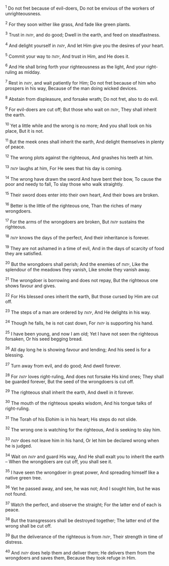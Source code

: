 <sup>1</sup> Do not fret because of evil-doers, Do not be envious of the workers of unrighteousness.

<sup>2</sup> For they soon wither like grass, And fade like green plants.

<sup>3</sup> Trust in יהוה, and do good; Dwell in the earth, and feed on steadfastness.

<sup>4</sup> And delight yourself in יהוה, And let Him give you the desires of your heart.

<sup>5</sup> Commit your way to יהוה, And trust in Him, and He does it.

<sup>6</sup> And He shall bring forth your righteousness as the light, And your right-ruling as midday.

<sup>7</sup> Rest in יהוה, and wait patiently for Him; Do not fret because of him who prospers in his way, Because of the man doing wicked devices.

<sup>8</sup> Abstain from displeasure, and forsake wrath; Do not fret, also to do evil.

<sup>9</sup> For evil-doers are cut off; But those who wait on יהוה, They shall inherit the earth.

<sup>10</sup> Yet a little while and the wrong is no more; And you shall look on his place, But it is not.

<sup>11</sup> But the meek ones shall inherit the earth, And delight themselves in plenty of peace.

<sup>12</sup> The wrong plots against the righteous, And gnashes his teeth at him.

<sup>13</sup> יהוה laughs at him, For He sees that his day is coming.

<sup>14</sup> The wrong have drawn the sword And have bent their bow, To cause the poor and needy to fall, To slay those who walk straightly.

<sup>15</sup> Their sword does enter into their own heart, And their bows are broken.

<sup>16</sup> Better is the little of the righteous one, Than the riches of many wrongdoers.

<sup>17</sup> For the arms of the wrongdoers are broken, But יהוה sustains the righteous.

<sup>18</sup> יהוה knows the days of the perfect, And their inheritance is forever.

<sup>19</sup> They are not ashamed in a time of evil, And in the days of scarcity of food they are satisfied.

<sup>20</sup> But the wrongdoers shall perish; And the enemies of יהוה, Like the splendour of the meadows they vanish, Like smoke they vanish away.

<sup>21</sup> The wrongdoer is borrowing and does not repay, But the righteous one shows favour and gives.

<sup>22</sup> For His blessed ones inherit the earth, But those cursed by Him are cut off.

<sup>23</sup> The steps of a man are ordered by יהוה, And He delights in his way.

<sup>24</sup> Though he falls, he is not cast down, For יהוה is supporting his hand.

<sup>25</sup> I have been young, and now I am old; Yet I have not seen the righteous forsaken, Or his seed begging bread.

<sup>26</sup> All day long he is showing favour and lending; And his seed is for a blessing.

<sup>27</sup> Turn away from evil, and do good; And dwell forever.

<sup>28</sup> For יהוה loves right-ruling, And does not forsake His kind ones; They shall be guarded forever, But the seed of the wrongdoers is cut off.

<sup>29</sup> The righteous shall inherit the earth, And dwell in it forever.

<sup>30</sup> The mouth of the righteous speaks wisdom, And his tongue talks of right-ruling.

<sup>31</sup> The Torah of his Elohim is in his heart; His steps do not slide.

<sup>32</sup> The wrong one is watching for the righteous, And is seeking to slay him.

<sup>33</sup> יהוה does not leave him in his hand, Or let him be declared wrong when he is judged.

<sup>34</sup> Wait on יהוה and guard His way, And He shall exalt you to inherit the earth – When the wrongdoers are cut off, you shall see it.

<sup>35</sup> I have seen the wrongdoer in great power, And spreading himself like a native green tree.

<sup>36</sup> Yet he passed away, and see, he was not; And I sought him, but he was not found.

<sup>37</sup> Watch the perfect, and observe the straight; For the latter end of each is peace.

<sup>38</sup> But the transgressors shall be destroyed together; The latter end of the wrong shall be cut off.

<sup>39</sup> But the deliverance of the righteous is from יהוה, Their strength in time of distress.

<sup>40</sup> And יהוה does help them and deliver them; He delivers them from the wrongdoers and saves them, Because they took refuge in Him.

